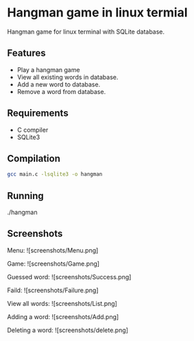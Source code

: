 # Hangman game in linux termial

Hangman game for linux terminal with SQLite database.

## Features

- Play a hangman game
- View all existing words in database.
- Add a new word to database.
- Remove a word from database.

## Requirements

- C compiler
- SQLite3

## Compilation

```bash
gcc main.c -lsqlite3 -o hangman
```

## Running

./hangman

## Screenshots

Menu:
![screenshots/Menu.png]

Game:
![screenshots/Game.png]

Guessed word:
![screenshots/Success.png]

Faild:
![screenshots/Failure.png]

View all words:
![screenshots/List.png]

Adding a word:
![screenshots/Add.png]

Deleting a word:
![screenshots/delete.png]

